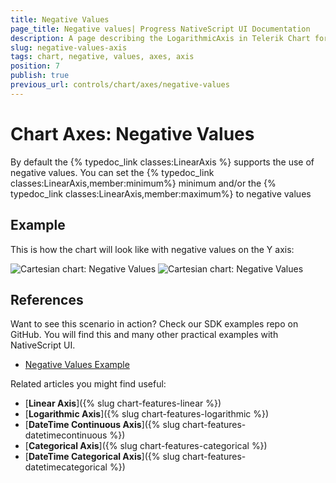 ```yaml
---
title: Negative Values
page_title: Negative values| Progress NativeScript UI Documentation
description: A page describing the LogarithmicAxis in Telerik Chart for NativeScript. This article explains the usage of negative values in an axis.
slug: negative-values-axis
tags: chart, negative, values, axes, axis
position: 7
publish: true
previous_url: controls/chart/axes/negative-values
---
```


# Chart Axes: Negative Values

By default the {% typedoc_link classes:LinearAxis %} supports the use of negative values. You can set the {% typedoc_link classes:LinearAxis,member:minimum%} minimum and/or the {% typedoc_link classes:LinearAxis,member:maximum%} to negative values

## Example

<snippet id='negative-values'/>

This is how the chart will look like with negative values on the Y axis:

![Cartesian chart: Negative Values](images/negative_values_android.png "Negative values in Android.") ![Cartesian chart: Negative Values](images/negative_values_ios.png "Negative values in iOS.")

## References
Want to see this scenario in action?
Check our SDK examples repo on GitHub. You will find this and many other practical examples with NativeScript UI.

* [Negative Values Example](https://github.com/telerik/nativescript-ui-samples/tree/master/chart/app/examples/axes/negative-values)

Related articles you might find useful:

* [**Linear Axis**]({% slug chart-features-linear %})
* [**Logarithmic Axis**]({% slug chart-features-logarithmic %})
* [**DateTime Continuous Axis**]({% slug chart-features-datetimecontinuous %})
* [**Categorical Axis**]({% slug chart-features-categorical %})
* [**DateTime Categorical Axis**]({% slug chart-features-datetimecategorical %})